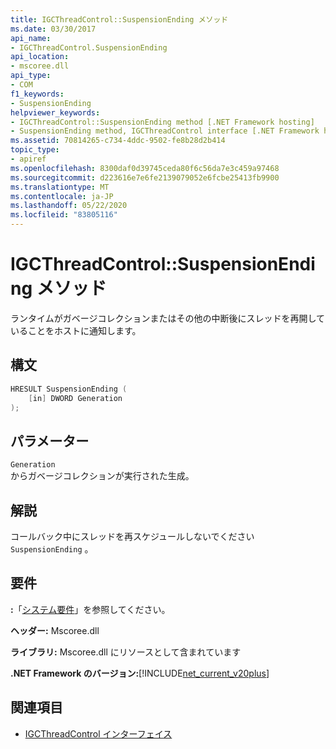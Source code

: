 ```yaml
---
title: IGCThreadControl::SuspensionEnding メソッド
ms.date: 03/30/2017
api_name:
- IGCThreadControl.SuspensionEnding
api_location:
- mscoree.dll
api_type:
- COM
f1_keywords:
- SuspensionEnding
helpviewer_keywords:
- IGCThreadControl::SuspensionEnding method [.NET Framework hosting]
- SuspensionEnding method, IGCThreadControl interface [.NET Framework hosting]
ms.assetid: 70814265-c734-4ddc-9502-fe8b28d2b414
topic_type:
- apiref
ms.openlocfilehash: 8300daf0d39745ceda80f6c56da7e3c459a97468
ms.sourcegitcommit: d223616e7e6fe2139079052e6fcbe25413fb9900
ms.translationtype: MT
ms.contentlocale: ja-JP
ms.lasthandoff: 05/22/2020
ms.locfileid: "83805116"
---
```

# <a name="igcthreadcontrolsuspensionending-method"></a>IGCThreadControl::SuspensionEnding メソッド
ランタイムがガベージコレクションまたはその他の中断後にスレッドを再開していることをホストに通知します。  
  
## <a name="syntax"></a>構文  
  
```cpp  
HRESULT SuspensionEnding (  
    [in] DWORD Generation  
);  
```  
  
## <a name="parameters"></a>パラメーター  
 `Generation`  
 からガベージコレクションが実行された生成。  
  
## <a name="remarks"></a>解説  
 コールバック中にスレッドを再スケジュールしないでください `SuspensionEnding` 。  
  
## <a name="requirements"></a>要件  
 **:**「[システム要件](../../get-started/system-requirements.md)」を参照してください。  
  
 **ヘッダー:** Mscoree.dll  
  
 **ライブラリ:** Mscoree.dll にリソースとして含まれています  
  
 **.NET Framework のバージョン:**[!INCLUDE[net_current_v20plus](../../../../includes/net-current-v20plus-md.md)]  
  
## <a name="see-also"></a>関連項目

- [IGCThreadControl インターフェイス](igcthreadcontrol-interface.md)
